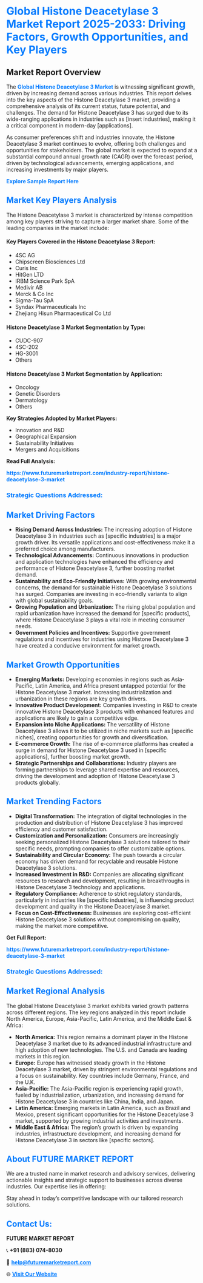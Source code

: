 <h1 style="color: #007BFF;">Global Histone Deacetylase 3 Market Report 2025-2033: Driving Factors, Growth Opportunities, and Key Players</h1>

<section id="overview">
<h2>Market Report Overview</h2>
<p>The <a href="https://www.futuremarketreport.com/industry-report/histone-deacetylase-3-market" style="color: #007BFF; text-decoration: none;"><strong>Global Histone Deacetylase 3 Market</strong></a> is witnessing significant growth, driven by increasing demand across various industries. This report delves into the key aspects of the Histone Deacetylase 3 market, providing a comprehensive analysis of its current status, future potential, and challenges. The demand for Histone Deacetylase 3 has surged due to its wide-ranging applications in industries such as [insert industries], making it a critical component in modern-day [applications].</p>
<p>As consumer preferences shift and industries innovate, the Histone Deacetylase 3 market continues to evolve, offering both challenges and opportunities for stakeholders. The global market is expected to expand at a substantial compound annual growth rate (CAGR) over the forecast period, driven by technological advancements, emerging applications, and increasing investments by major players.</p>
</section>

<section id="overview">
<p><a href="https://www.futuremarketreport.com/request-sample/reportId=86194" style="color: #007BFF; text-decoration: none;"><strong>Explore Sample Report Here</strong></a></p>
</section>

<section id="key-players">
<h2 style="color: #007BFF;">Market Key Players Analysis</h2>
<p>The Histone Deacetylase 3 market is characterized by intense competition among key players striving to capture a larger market share. Some of the leading companies in the market include:</p>
<h4>Key Players Covered in the Histone Deacetylase 3 Report:</h4>
<ul><li>4SC AG</li><li>Chipscreen Biosciences Ltd</li><li>Curis Inc</li><li>HitGen LTD</li><li>IRBM Science Park SpA</li><li>Medivir AB</li><li>Merck &amp; Co Inc</li><li>Sigma-Tau SpA</li><li>Syndax Pharmaceuticals Inc</li><li>Zhejiang Hisun Pharmaceutical Co Ltd</li></ul>
<h4>Histone Deacetylase 3 Market Segmentation by Type:</h4>
<ul><li>CUDC-907</li><li>4SC-202</li><li>HG-3001</li><li>Others</li></ul>

<h4>Histone Deacetylase 3 Market Segmentation by Application:</h4>
<ul><li>Oncology</li><li>Genetic Disorders</li><li>Dermatology</li><li>Others</li></ul>
<p><strong>Key Strategies Adopted by Market Players:</strong></p>
<ul>
<li>Innovation and R&D</li>
<li>Geographical Expansion</li>
<li>Sustainability Initiatives</li>
<li>Mergers and Acquisitions</li>
</ul>
</section>

<section>
<p><strong>Read Full Analysis: </strong></p><a href="https://www.futuremarketreport.com/industry-report/histone-deacetylase-3-market" style="color: #007BFF; text-decoration: none;"><strong>https://www.futuremarketreport.com/industry-report/histone-deacetylase-3-market</strong></a>
<h3 style="color: #007BFF;">Strategic Questions Addressed:</h3>
</section>

<section id="driving-factors">
<h2 style="color: #007BFF;">Market Driving Factors</h2>
<ul>
<li><strong>Rising Demand Across Industries:</strong> The increasing adoption of Histone Deacetylase 3 in industries such as [specific industries] is a major growth driver. Its versatile applications and cost-effectiveness make it a preferred choice among manufacturers.</li>
<li><strong>Technological Advancements:</strong> Continuous innovations in production and application technologies have enhanced the efficiency and performance of Histone Deacetylase 3, further boosting market demand.</li>
<li><strong>Sustainability and Eco-Friendly Initiatives:</strong> With growing environmental concerns, the demand for sustainable Histone Deacetylase 3 solutions has surged. Companies are investing in eco-friendly variants to align with global sustainability goals.</li>
<li><strong>Growing Population and Urbanization:</strong> The rising global population and rapid urbanization have increased the demand for [specific products], where Histone Deacetylase 3 plays a vital role in meeting consumer needs.</li>
<li><strong>Government Policies and Incentives:</strong> Supportive government regulations and incentives for industries using Histone Deacetylase 3 have created a conducive environment for market growth.</li>
</ul>
</section>

<section id="growth-opportunities">
<h2 style="color: #007BFF;">Market Growth Opportunities</h2>
<ul>
<li><strong>Emerging Markets:</strong> Developing economies in regions such as Asia-Pacific, Latin America, and Africa present untapped potential for the Histone Deacetylase 3 market. Increasing industrialization and urbanization in these regions are key growth drivers.</li>
<li><strong>Innovative Product Development:</strong> Companies investing in R&D to create innovative Histone Deacetylase 3 products with enhanced features and applications are likely to gain a competitive edge.</li>
<li><strong>Expansion into Niche Applications:</strong> The versatility of Histone Deacetylase 3 allows it to be utilized in niche markets such as [specific niches], creating opportunities for growth and diversification.</li>
<li><strong>E-commerce Growth:</strong> The rise of e-commerce platforms has created a surge in demand for Histone Deacetylase 3 used in [specific applications], further boosting market growth.</li>
<li><strong>Strategic Partnerships and Collaborations:</strong> Industry players are forming partnerships to leverage shared expertise and resources, driving the development and adoption of Histone Deacetylase 3 products globally.</li>
</ul>
</section>

<section id="trending-factors">
<h2 style="color: #007BFF;">Market Trending Factors</h2>
<ul>
<li><strong>Digital Transformation:</strong> The integration of digital technologies in the production and distribution of Histone Deacetylase 3 has improved efficiency and customer satisfaction.</li>
<li><strong>Customization and Personalization:</strong> Consumers are increasingly seeking personalized Histone Deacetylase 3 solutions tailored to their specific needs, prompting companies to offer customizable options.</li>
<li><strong>Sustainability and Circular Economy:</strong> The push towards a circular economy has driven demand for recyclable and reusable Histone Deacetylase 3 solutions.</li>
<li><strong>Increased Investment in R&D:</strong> Companies are allocating significant resources to research and development, resulting in breakthroughs in Histone Deacetylase 3 technology and applications.</li>
<li><strong>Regulatory Compliance:</strong> Adherence to strict regulatory standards, particularly in industries like [specific industries], is influencing product development and quality in the Histone Deacetylase 3 market.</li>
<li><strong>Focus on Cost-Effectiveness:</strong> Businesses are exploring cost-efficient Histone Deacetylase 3 solutions without compromising on quality, making the market more competitive.</li>
</ul>
</section>

<section>
<p><strong>Get Full Report: </strong></p><a href="https://www.futuremarketreport.com/industry-report/histone-deacetylase-3-market" style="color: #007BFF; text-decoration: none;"><strong>https://www.futuremarketreport.com/industry-report/histone-deacetylase-3-market</strong></a>
<h3 style="color: #007BFF;">Strategic Questions Addressed:</h3>
</section>


<section id="regional-analysis">
<h2 style="color: #007BFF;">Market Regional Analysis</h2>
<p>The global Histone Deacetylase 3 market exhibits varied growth patterns across different regions. The key regions analyzed in this report include North America, Europe, Asia-Pacific, Latin America, and the Middle East & Africa:</p>
<ul>
<li><strong>North America:</strong> This region remains a dominant player in the Histone Deacetylase 3 market due to its advanced industrial infrastructure and high adoption of new technologies. The U.S. and Canada are leading markets in this region.</li>
<li><strong>Europe:</strong> Europe has witnessed steady growth in the Histone Deacetylase 3 market, driven by stringent environmental regulations and a focus on sustainability. Key countries include Germany, France, and the U.K.</li>
<li><strong>Asia-Pacific:</strong> The Asia-Pacific region is experiencing rapid growth, fueled by industrialization, urbanization, and increasing demand for Histone Deacetylase 3 in countries like China, India, and Japan.</li>
<li><strong>Latin America:</strong> Emerging markets in Latin America, such as Brazil and Mexico, present significant opportunities for the Histone Deacetylase 3 market, supported by growing industrial activities and investments.</li>
<li><strong>Middle East & Africa:</strong> The region’s growth is driven by expanding industries, infrastructure development, and increasing demand for Histone Deacetylase 3 in sectors like [specific sectors].</li>
</ul>
</section>

<footer>
<h2 style="color: #007BFF;">About FUTURE MARKET REPORT</h2>
<p>We are a trusted name in market research and advisory services, delivering actionable insights and strategic support to businesses across diverse industries. Our expertise lies in offering:</p>

<p>Stay ahead in today’s competitive landscape with our tailored research solutions.</p>

<h2 style="color: #007BFF;">Contact Us:</h2>
<p><strong>FUTURE MARKET REPORT</strong></p>
<p>📞 <strong>+91 (883) 074-8030</strong></p>
<p>📧 <strong><a href="mailto:help@futuremarketreport.com" style="color: #007BFF;">help@futuremarketreport.com</a></strong></p>
<p>🌐 <strong><a href="https://www.futuremarketreport.com/" style="color: #007BFF;">Visit Our Website</a></strong></p>
</footer>